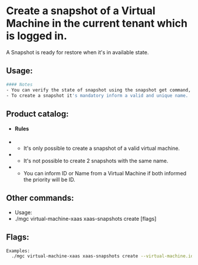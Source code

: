 # Create a snapshot of a Virtual Machine in the current tenant which is logged in. </br>
A Snapshot is ready for restore when it's in available state.

## Usage:
```bash
#### Notes
- You can verify the state of snapshot using the snapshot get command,
- To create a snapshot it's mandatory inform a valid and unique name.
```

## Product catalog:
- #### Rules
- - It's only possible to create a snapshot of a valid virtual machine.
- - It's not possible to create 2 snapshots with the same name.
- - You can inform ID or Name from a Virtual Machine if both informed the priority will be ID.

## Other commands:
- Usage:
- ./mgc virtual-machine-xaas xaas-snapshots create [flags]

## Flags:
```bash
Examples:
  ./mgc virtual-machine-xaas xaas-snapshots create --virtual-machine.id="9ec75090-2872-4f51-8111-53d05d96d2c6" --virtual-machine.name="some_resource_name"
```

